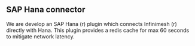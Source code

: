 ## SAP Hana connector
We are develop an SAP Hana (r) plugin which connects Infinimesh (r) directly with Hana. This plugin provides a redis cache for max 60 seconds to mitigate network latency.
